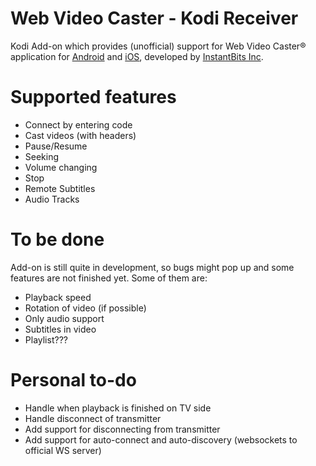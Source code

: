 # Web Video Caster - Kodi Receiver

Kodi Add-on which provides (unofficial) support for Web Video Caster® application for [Android](https://play.google.com/store/apps/details?id=com.instantbits.cast.webvideo) and [iOS](https://itunes.apple.com/us/app/web-video-caster/id1400866497), developed by [InstantBits Inc](https://www.instantbits.com/).

# Supported features

- Connect by entering code
- Cast videos (with headers)
- Pause/Resume
- Seeking
- Volume changing
- Stop
- Remote Subtitles
- Audio Tracks

# To be done

Add-on is still quite in development, so bugs might pop up and some features are not finished yet. Some of them are:

- Playback speed
- Rotation of video (if possible)
- Only audio support
- Subtitles in video
- Playlist???

# Personal to-do

- Handle when playback is finished on TV side
- Handle disconnect of transmitter
- Add support for disconnecting from transmitter
- Add support for auto-connect and auto-discovery (websockets to official WS server)
